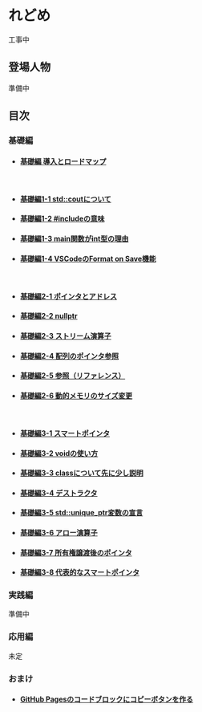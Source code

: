 # れどめ
工事中

## 登場人物
準備中

## 目次
### 基礎編
- #### [基礎編 導入とロードマップ](/learning_cpp_with_ai/src/basic_000_loadmap.html)
<br>

- #### [基礎編1-1 std::coutについて](/learning_cpp_with_ai/src/basic_001-1_stdcout.html)
- #### [基礎編1-2 #includeの意味](/learning_cpp_with_ai/src/basic_001-2_include.html)
- #### [基礎編1-3 main関数がint型の理由](/learning_cpp_with_ai/src/basic_001-3_main_int.html)
- #### [基礎編1-4 VSCodeのFormat on Save機能](/learning_cpp_with_ai/src/basic_001-4_Format_On_Save.html)
<br>

- #### [基礎編2-1 ポインタとアドレス](/learning_cpp_with_ai/src/basic_002-1_pointer_address.html)
- #### [基礎編2-2 nullptr](/learning_cpp_with_ai/src/basic_002-2_nullptr.html)
- #### [基礎編2-3 ストリーム演算子](/learning_cpp_with_ai/src/basic_002-3_stream.html)
- #### [基礎編2-4 配列のポインタ参照](/learning_cpp_with_ai/src/basic_002-4_array_ptr.html)
- #### [基礎編2-5 参照（リファレンス）](/learning_cpp_with_ai/src/basic_002-5_reference.html)
- #### [基礎編2-6 動的メモリのサイズ変更](/learning_cpp_with_ai/src/basic_002-6_vec_size_change.html)
<br>

- #### [基礎編3-1 スマートポインタ](/learning_cpp_with_ai/src/basic_003-1_smartpointer.html)
- #### [基礎編3-2 voidの使い方](/learning_cpp_with_ai/src/basic_003-2_void.html)
- #### [基礎編3-3 classについて先に少し説明](/learning_cpp_with_ai/src/basic_003-3_class.html)
- #### [基礎編3-4 デストラクタ](/learning_cpp_with_ai/src/basic_003-4_destructor.html)
- #### [基礎編3-5 std::unique_ptr変数の宣言](/learning_cpp_with_ai/src/basic_003-5_stdunique_ptr.html)
- #### [基礎編3-6 アロー演算子](/learning_cpp_with_ai/src/basic_003-6_arrow.html)
- #### [基礎編3-7 所有権譲渡後のポインタ](/learning_cpp_with_ai/src/basic_003-7_ptr_atfter_trans.html)
- #### [基礎編3-8 代表的なスマートポインタ](/learning_cpp_with_ai/src/basic_003-8_typical_smartpointers.html)

### 実践編
準備中

### 応用編
未定

### おまけ
- #### [GitHub Pagesのコードブロックにコピーボタンを作る](/learning_cpp_with_ai/src/omake_001_github_pages_copy.html)

